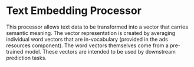 # Text Embedding Processor

This processor allows text data to be transformed into a vector that carries semantic meaning. The vector representation is created by averaging individual word vectors that are in-vocabulary (provided in the ads resources component). The word vectors themselves come from a pre-trained model. These vectors are intended to be used by downstream prediction tasks.
